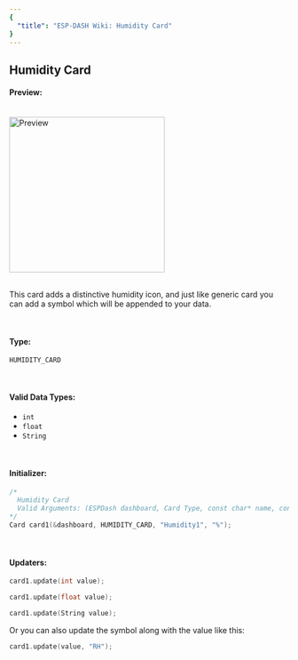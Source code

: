 ```yaml
---
{
  "title": "ESP-DASH Wiki: Humidity Card"
}
---
```

## Humidity Card


#### Preview:
<br>

<img src="~@assets/humidity-card.png" width="280px" alt="Preview">

<br>
<br>

This card adds a distinctive humidity icon, and just like generic card you can add a symbol which will be appended to your data.

<br>

#### Type:
`HUMIDITY_CARD`

<br>

#### Valid Data Types:
- `int`
- `float`
- `String`

<br>

#### Initializer:
```cpp
/* 
  Humidity Card
  Valid Arguments: (ESPDash dashboard, Card Type, const char* name, const char* symbol (optional) )
*/
Card card1(&dashboard, HUMIDITY_CARD, "Humidity1", "%");
```

<br>

#### Updaters:

```cpp
card1.update(int value);
```

```cpp
card1.update(float value);
```

```cpp
card1.update(String value);
```

Or you can also update the symbol along with the value like this:

```cpp
card1.update(value, "RH");
```